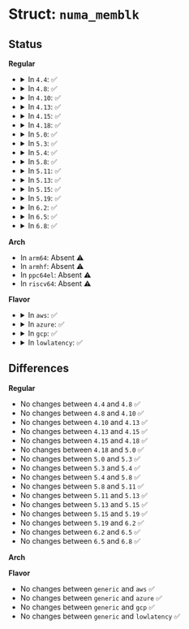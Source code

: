 # Struct: <code>numa_memblk</code>

## Status
<b>Regular</b>
<ul>
<li>
<details>
<summary>In <code>4.4</code>: ✅</summary>

```c
struct numa_memblk {
    u64 start;
    u64 end;
    int nid;
};
```
</details>
</li>
<li>
<details>
<summary>In <code>4.8</code>: ✅</summary>

```c
struct numa_memblk {
    u64 start;
    u64 end;
    int nid;
};
```
</details>
</li>
<li>
<details>
<summary>In <code>4.10</code>: ✅</summary>

```c
struct numa_memblk {
    u64 start;
    u64 end;
    int nid;
};
```
</details>
</li>
<li>
<details>
<summary>In <code>4.13</code>: ✅</summary>

```c
struct numa_memblk {
    u64 start;
    u64 end;
    int nid;
};
```
</details>
</li>
<li>
<details>
<summary>In <code>4.15</code>: ✅</summary>

```c
struct numa_memblk {
    u64 start;
    u64 end;
    int nid;
};
```
</details>
</li>
<li>
<details>
<summary>In <code>4.18</code>: ✅</summary>

```c
struct numa_memblk {
    u64 start;
    u64 end;
    int nid;
};
```
</details>
</li>
<li>
<details>
<summary>In <code>5.0</code>: ✅</summary>

```c
struct numa_memblk {
    u64 start;
    u64 end;
    int nid;
};
```
</details>
</li>
<li>
<details>
<summary>In <code>5.3</code>: ✅</summary>

```c
struct numa_memblk {
    u64 start;
    u64 end;
    int nid;
};
```
</details>
</li>
<li>
<details>
<summary>In <code>5.4</code>: ✅</summary>

```c
struct numa_memblk {
    u64 start;
    u64 end;
    int nid;
};
```
</details>
</li>
<li>
<details>
<summary>In <code>5.8</code>: ✅</summary>

```c
struct numa_memblk {
    u64 start;
    u64 end;
    int nid;
};
```
</details>
</li>
<li>
<details>
<summary>In <code>5.11</code>: ✅</summary>

```c
struct numa_memblk {
    u64 start;
    u64 end;
    int nid;
};
```
</details>
</li>
<li>
<details>
<summary>In <code>5.13</code>: ✅</summary>

```c
struct numa_memblk {
    u64 start;
    u64 end;
    int nid;
};
```
</details>
</li>
<li>
<details>
<summary>In <code>5.15</code>: ✅</summary>

```c
struct numa_memblk {
    u64 start;
    u64 end;
    int nid;
};
```
</details>
</li>
<li>
<details>
<summary>In <code>5.19</code>: ✅</summary>

```c
struct numa_memblk {
    u64 start;
    u64 end;
    int nid;
};
```
</details>
</li>
<li>
<details>
<summary>In <code>6.2</code>: ✅</summary>

```c
struct numa_memblk {
    u64 start;
    u64 end;
    int nid;
};
```
</details>
</li>
<li>
<details>
<summary>In <code>6.5</code>: ✅</summary>

```c
struct numa_memblk {
    u64 start;
    u64 end;
    int nid;
};
```
</details>
</li>
<li>
<details>
<summary>In <code>6.8</code>: ✅</summary>

```c
struct numa_memblk {
    u64 start;
    u64 end;
    int nid;
};
```
</details>
</li>
</ul>
<b>Arch</b>
<ul>
<li>
In <code>arm64</code>: Absent ⚠️
</li>
<li>
In <code>armhf</code>: Absent ⚠️
</li>
<li>
In <code>ppc64el</code>: Absent ⚠️
</li>
<li>
In <code>riscv64</code>: Absent ⚠️
</li>
</ul>
<b>Flavor</b>
<ul>
<li>
<details>
<summary>In <code>aws</code>: ✅</summary>

```c
struct numa_memblk {
    u64 start;
    u64 end;
    int nid;
};
```
</details>
</li>
<li>
<details>
<summary>In <code>azure</code>: ✅</summary>

```c
struct numa_memblk {
    u64 start;
    u64 end;
    int nid;
};
```
</details>
</li>
<li>
<details>
<summary>In <code>gcp</code>: ✅</summary>

```c
struct numa_memblk {
    u64 start;
    u64 end;
    int nid;
};
```
</details>
</li>
<li>
<details>
<summary>In <code>lowlatency</code>: ✅</summary>

```c
struct numa_memblk {
    u64 start;
    u64 end;
    int nid;
};
```
</details>
</li>
</ul>

## Differences
<b>Regular</b>
<ul>
<li>
No changes between <code>4.4</code> and <code>4.8</code> ✅
</li>
<li>
No changes between <code>4.8</code> and <code>4.10</code> ✅
</li>
<li>
No changes between <code>4.10</code> and <code>4.13</code> ✅
</li>
<li>
No changes between <code>4.13</code> and <code>4.15</code> ✅
</li>
<li>
No changes between <code>4.15</code> and <code>4.18</code> ✅
</li>
<li>
No changes between <code>4.18</code> and <code>5.0</code> ✅
</li>
<li>
No changes between <code>5.0</code> and <code>5.3</code> ✅
</li>
<li>
No changes between <code>5.3</code> and <code>5.4</code> ✅
</li>
<li>
No changes between <code>5.4</code> and <code>5.8</code> ✅
</li>
<li>
No changes between <code>5.8</code> and <code>5.11</code> ✅
</li>
<li>
No changes between <code>5.11</code> and <code>5.13</code> ✅
</li>
<li>
No changes between <code>5.13</code> and <code>5.15</code> ✅
</li>
<li>
No changes between <code>5.15</code> and <code>5.19</code> ✅
</li>
<li>
No changes between <code>5.19</code> and <code>6.2</code> ✅
</li>
<li>
No changes between <code>6.2</code> and <code>6.5</code> ✅
</li>
<li>
No changes between <code>6.5</code> and <code>6.8</code> ✅
</li>
</ul>
<b>Arch</b>
<ul>
</ul>
<b>Flavor</b>
<ul>
<li>
No changes between <code>generic</code> and <code>aws</code> ✅
</li>
<li>
No changes between <code>generic</code> and <code>azure</code> ✅
</li>
<li>
No changes between <code>generic</code> and <code>gcp</code> ✅
</li>
<li>
No changes between <code>generic</code> and <code>lowlatency</code> ✅
</li>
</ul>
